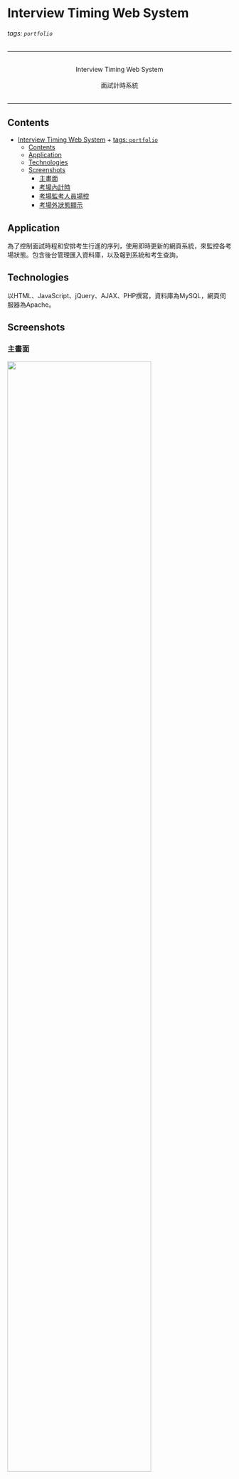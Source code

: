 # Interview Timing Web System
###### tags: `portfolio`
---
<p align="center">  
    </br> 
    Interview Timing Web System</br>
    </br>
    面試計時系統</br>  
    </br> 
</p>

---

## Contents
- [Interview Timing Web System](#interview-timing-web-system)
          + [tags: `portfolio`](#tags---portfolio-)
  * [Contents](#contents)
  * [Application](#application)
  * [Technologies](#technologies)
  * [Screenshots](#screenshots)
    + [主畫面](#主畫面)
    + [考場內計時](#考場內計時)
    + [考場監考人員場控](#考場監考人員場控)
    + [考場外狀態顯示](#考場外狀態顯示)
  
  
## Application
為了控制面試時程和安排考生行進的序列，使用即時更新的網頁系統，來監控各考場狀態。包含後台管理匯入資料庫，以及報到系統和考生查詢。
  
  
## Technologies
以HTML、JavaScript、jQuery、AJAX、PHP撰寫，資料庫為MySQL，網頁伺服器為Apache。  

  
## Screenshots
### 主畫面  
<img src="https://github.com/yozorasa/portfolio/blob/feature/sat_interview/Interview%20Timing%20Web%20System/images/main%20page.jpg?raw=true" width=80% />  

### 考場內計時  
<img src="https://github.com/yozorasa/portfolio/blob/feature/sat_interview/Interview%20Timing%20Web%20System/images/inside%20room.jpg?raw=true" width=80% />
  
### 考場監考人員場控  
<img src="https://github.com/yozorasa/portfolio/blob/feature/sat_interview/Interview%20Timing%20Web%20System/images/outside%20room.jpg?raw=true" width=80% />
  
### 考場外狀態顯示  
<img src="https://github.com/yozorasa/portfolio/blob/feature/sat_interview/Interview%20Timing%20Web%20System/images/status%20panel.jpg?raw=true" width=80% />
